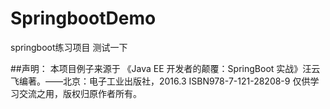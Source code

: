 # SpringbootDemo

springboot练习项目 测试一下

##声明：
本项目例子来源于 《Java EE 开发者的颠覆：SpringBoot 实战》汪云飞编著。——北京：电子工业出版社，2016.3 ISBN978-7-121-28208-9
仅供学习交流之用，版权归原作者所有。

